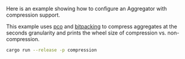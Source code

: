 Here is an example showing how to configure an Aggregator with compression support.

This example uses [pco](https://github.com/mwlon/pcodec) and [bitpacking](https://docs.rs/bitpacking/latest/bitpacking/) to compress aggregates at the seconds granularity and prints the wheel size of compression vs. non-compression.

```sh
cargo run --release -p compression
```
